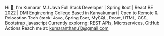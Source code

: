 Hi 👋, I'm Kumaran MJ
Java Full Stack Developer | Spring Boot | React
BE 2022 | DMI Engineering College
Based in Kanyakumari | Open to Remote & Relocation
Tech Stack: Java, Spring Boot, MySQL, React, HTML, CSS, Bootstrap ,javascript Currently exploring: REST APIs, Microservices, GitHub Actions
Reach me at: kumaranthanu13@gmail.com 
